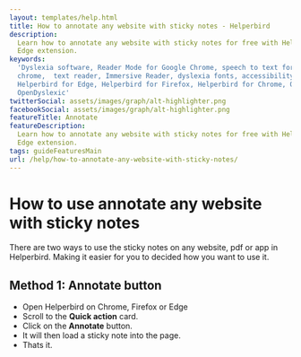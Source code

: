 ```yaml
---
layout: templates/help.html
title: How to annotate any website with sticky notes - Helperbird
description:
  Learn how to annotate any website with sticky notes for free with Helperbird on Chrome, Firefox,
  Edge extension.
keywords:
  'Dyslexia software, Reader Mode for Google Chrome, speech to text for chrome, Text to speech for
  chrome,  text reader, Immersive Reader, dyslexia fonts, accessibility software, dyslexia software,
  Helperbird for Edge, Helperbird for Firefox, Helperbird for Chrome, Opendyslexic for Chrome,
  OpenDyslexic'
twitterSocial: assets/images/graph/alt-highlighter.png
facebookSocial: assets/images/graph/alt-highlighter.png
featureTitle: Annotate
featureDescription:
  Learn how to annotate any website with sticky notes for free with Helperbird on Chrome, Firefox,
  Edge extension.
tags: guideFeaturesMain
url: /help/how-to-annotate-any-website-with-sticky-notes/
---
```


# How to use annotate any website with sticky notes

There are two ways to use the sticky notes on any website, pdf or app in Helperbird. Making it
easier for you to decided how you want to use it.

## Method 1: Annotate button

- Open Helperbird on Chrome, Firefox or Edge
- Scroll to the **Quick action** card.
- Click on the **Annotate** button.
- It will then load a sticky note into the page.
- Thats it.
